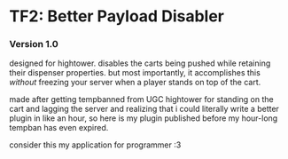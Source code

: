 # TF2: Better Payload Disabler
### Version 1.0

designed for hightower. disables the carts being pushed while retaining their dispenser properties. but most importantly, it accomplishes this _without_ freezing your server when a player stands on top of the cart.

made after getting tempbanned from UGC hightower for standing on the cart and lagging the server and realizing that i could literally write a better plugin in like an hour, so here is my plugin published before my hour-long tempban has even expired.

consider this my application for programmer :3
